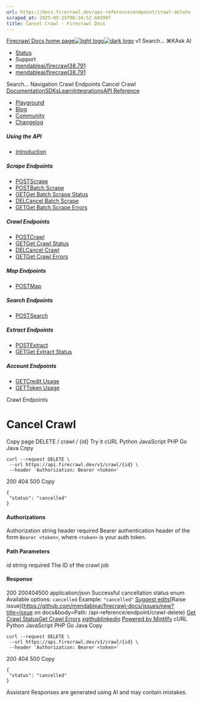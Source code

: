 ```yaml
---
url: https://docs.firecrawl.dev/api-reference/endpoint/crawl-delete
scraped_at: 2025-05-25T08:34:52.603997
title: Cancel Crawl - Firecrawl Docs
---
```


[Firecrawl Docs home page![light logo](https://mintlify.s3.us-west-1.amazonaws.com/firecrawl/logo/logo.png)![dark logo](https://mintlify.s3.us-west-1.amazonaws.com/firecrawl/logo/logo-dark.png)](https://firecrawl.dev)
v1
Search...
⌘KAsk AI
  * [Status](https://firecrawl.betteruptime.com)
  * Support
  * [mendableai/firecrawl38.791](https://github.com/mendableai/firecrawl)
  * [mendableai/firecrawl38.791](https://github.com/mendableai/firecrawl)


Search...
Navigation
Crawl Endpoints
Cancel Crawl
[Documentation](https://docs.firecrawl.dev/introduction)[SDKs](https://docs.firecrawl.dev/sdks/overview)[Learn](https://www.firecrawl.dev/blog/category/tutorials)[Integrations](https://www.firecrawl.dev/app)[API Reference](https://docs.firecrawl.dev/api-reference/introduction)
* [Playground](https://firecrawl.dev/playground)
* [Blog](https://firecrawl.dev/blog)
* [Community](https://discord.gg/gSmWdAkdwd)
* [Changelog](https://firecrawl.dev/changelog)
##### Using the API
  * [Introduction](https://docs.firecrawl.dev/api-reference/introduction)


##### Scrape Endpoints
  * [POSTScrape](https://docs.firecrawl.dev/api-reference/endpoint/scrape)
  * [POSTBatch Scrape](https://docs.firecrawl.dev/api-reference/endpoint/batch-scrape)
  * [GETGet Batch Scrape Status](https://docs.firecrawl.dev/api-reference/endpoint/batch-scrape-get)
  * [DELCancel Batch Scrape](https://docs.firecrawl.dev/api-reference/endpoint/batch-scrape-delete)
  * [GETGet Batch Scrape Errors](https://docs.firecrawl.dev/api-reference/endpoint/batch-scrape-get-errors)


##### Crawl Endpoints
  * [POSTCrawl](https://docs.firecrawl.dev/api-reference/endpoint/crawl-post)
  * [GETGet Crawl Status](https://docs.firecrawl.dev/api-reference/endpoint/crawl-get)
  * [DELCancel Crawl](https://docs.firecrawl.dev/api-reference/endpoint/crawl-delete)
  * [GETGet Crawl Errors](https://docs.firecrawl.dev/api-reference/endpoint/crawl-get-errors)


##### Map Endpoints
  * [POSTMap](https://docs.firecrawl.dev/api-reference/endpoint/map)


##### Search Endpoints
  * [POSTSearch](https://docs.firecrawl.dev/api-reference/endpoint/search)


##### Extract Endpoints
  * [POSTExtract](https://docs.firecrawl.dev/api-reference/endpoint/extract)
  * [GETGet Extract Status](https://docs.firecrawl.dev/api-reference/endpoint/extract-get)


##### Account Endpoints
  * [GETCredit Usage](https://docs.firecrawl.dev/api-reference/endpoint/credit-usage)
  * [GETToken Usage](https://docs.firecrawl.dev/api-reference/endpoint/token-usage)


Crawl Endpoints
# Cancel Crawl
Copy page
DELETE
/
crawl
/
{id}
Try it
cURL
Python
JavaScript
PHP
Go
Java
Copy
```
curl --request DELETE \
 --url https://api.firecrawl.dev/v1/crawl/{id} \
 --header 'Authorization: Bearer <token>'
```

200
404
500
Copy
```
{
 "status": "cancelled"
}
```

#### Authorizations
[​](https://docs.firecrawl.dev/api-reference/endpoint/crawl-delete#authorization-authorization)
Authorization
string
header
required
Bearer authentication header of the form `Bearer <token>`, where `<token>` is your auth token.
#### Path Parameters
[​](https://docs.firecrawl.dev/api-reference/endpoint/crawl-delete#parameter-id)
id
string
required
The ID of the crawl job
#### Response
200
200404500
application/json
Successful cancellation
[​](https://docs.firecrawl.dev/api-reference/endpoint/crawl-delete#response-status)
status
enum<string>
Available options: 
`cancelled`
Example:
`"cancelled"`
[Suggest edits](https://github.com/mendableai/firecrawl-docs/edit/main/api-reference/endpoint/crawl-delete.mdx)[Raise issue](https://github.com/mendableai/firecrawl-docs/issues/new?title=Issue on docs&body=Path: /api-reference/endpoint/crawl-delete)
[Get Crawl Status](https://docs.firecrawl.dev/api-reference/endpoint/crawl-get)[Get Crawl Errors](https://docs.firecrawl.dev/api-reference/endpoint/crawl-get-errors)
[x](https://x.com/firecrawl_dev)[github](https://github.com/mendableai/firecrawl)[linkedin](https://www.linkedin.com/company/firecrawl)
[Powered by Mintlify](https://mintlify.com/preview-request?utm_campaign=poweredBy&utm_medium=referral&utm_source=docs.firecrawl.dev)
cURL
Python
JavaScript
PHP
Go
Java
Copy
```
curl --request DELETE \
 --url https://api.firecrawl.dev/v1/crawl/{id} \
 --header 'Authorization: Bearer <token>'
```

200
404
500
Copy
```
{
 "status": "cancelled"
}
```

Assistant
Responses are generated using AI and may contain mistakes.

